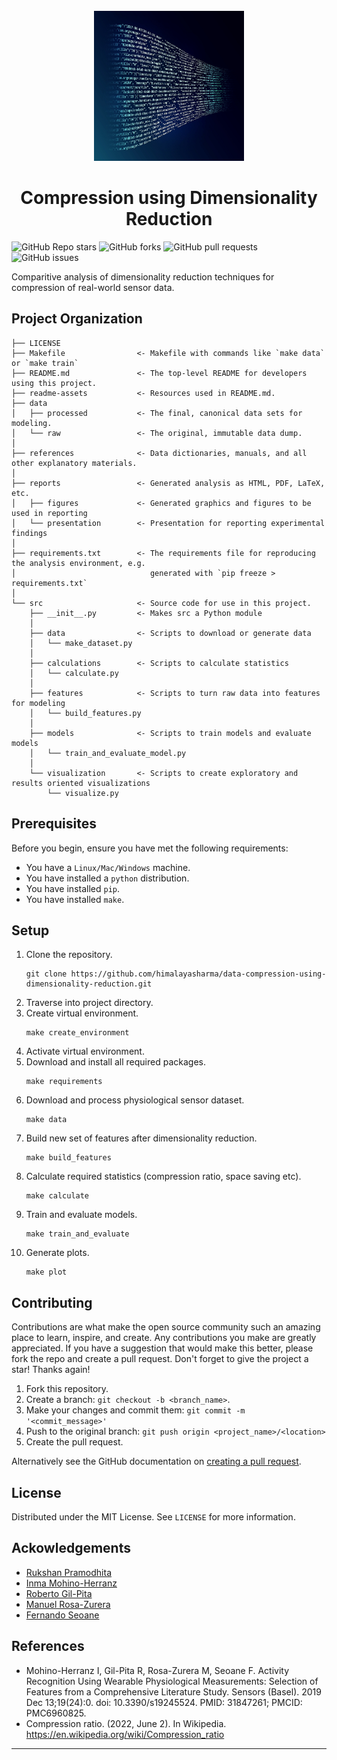 <!-- PROJECT LOGO -->
<br />
<div align="center">
  <a>
    <img src="readme-assets/analytics-3088958-1920.jpg" alt="Logo" width="240" height="240">
  </a>

  <h1 align="center">Compression using Dimensionality Reduction</h1>
</div>

<img alt="GitHub Repo stars" src="https://img.shields.io/github/stars/himalayasharma/data-compression-using-dimensionality-reduction?style=social"> <img alt="GitHub forks" src="https://img.shields.io/github/forks/himalayasharma/data-compression-using-dimensionality-reduction?style=social"> <img alt="GitHub pull requests" src="https://img.shields.io/github/issues-pr/himalayasharma/data-compression-using-dimensionality-reduction"> <img alt="GitHub issues" src="https://img.shields.io/github/issues-raw/himalayasharma/data-compression-using-dimensionality-reduction">


Comparitive analysis of dimensionality reduction techniques for compression of real-world sensor data.

Project Organization
------------

    ├── LICENSE
    ├── Makefile                <- Makefile with commands like `make data` or `make train`
    ├── README.md               <- The top-level README for developers using this project.
    ├── readme-assets           <- Resources used in README.md.
    ├── data
    │   ├── processed           <- The final, canonical data sets for modeling.
    │   └── raw                 <- The original, immutable data dump.
    │
    ├── references              <- Data dictionaries, manuals, and all other explanatory materials.
    │
    ├── reports                 <- Generated analysis as HTML, PDF, LaTeX, etc.
    │   ├── figures             <- Generated graphics and figures to be used in reporting
    │   └── presentation        <- Presentation for reporting experimental findings
    │
    ├── requirements.txt        <- The requirements file for reproducing the analysis environment, e.g.
    │                              generated with `pip freeze > requirements.txt`
    │
    └── src                     <- Source code for use in this project.
        ├── __init__.py         <- Makes src a Python module
        │
        ├── data                <- Scripts to download or generate data
        │   └── make_dataset.py
        │
        ├── calculations        <- Scripts to calculate statistics
        │   └── calculate.py
        │
        ├── features            <- Scripts to turn raw data into features for modeling
        │   └── build_features.py
        │
        ├── models              <- Scripts to train models and evaluate models
        │   └── train_and_evaluate_model.py              
        │
        └── visualization       <- Scripts to create exploratory and results oriented visualizations
            └── visualize.py

Prerequisites
------------
Before you begin, ensure you have met the following requirements:
* You have a `Linux/Mac/Windows` machine.
* You have installed a `python` distribution.
* You have installed `pip`.
* You have installed `make`.

Setup
------------
1. Clone the repository.
	```
	git clone https://github.com/himalayasharma/data-compression-using-dimensionality-reduction.git
	```
2. Traverse into project directory.
3. Create virtual environment.
	```make
	make create_environment
	```
4. Activate virtual environment.
5. Download and install all required packages.
	```make
	make requirements
	```
6. Download and process physiological sensor dataset.
	```make
	make data
	```
7. Build new set of features after dimensionality reduction.
	```make
	make build_features
	```
8. Calculate required statistics (compression ratio, space saving etc).
	```make
	make calculate
	```
9. Train and evaluate models.
	```make
	make train_and_evaluate
	```
10. Generate plots.
	```make
	make plot
	```
   
Contributing
------------
Contributions are what make the open source community such an amazing place to learn, inspire, and create. Any contributions you make are greatly appreciated. If you have a suggestion that would make this better, please fork the repo and create a pull request. Don't forget to give the project a star! Thanks again!

1. Fork this repository.
2. Create a branch: `git checkout -b <branch_name>`.
3. Make your changes and commit them: `git commit -m '<commit_message>'`
4. Push to the original branch: `git push origin <project_name>/<location>`
5. Create the pull request.

Alternatively see the GitHub documentation on [creating a pull request](https://help.github.com/en/github/collaborating-with-issues-and-pull-requests/creating-a-pull-request).

License
------------
Distributed under the MIT License. See `LICENSE` for more information.

Ackowledgements
------------
* [Rukshan Pramodhita](https://rukshanpramoditha.medium.com/)
* [Inma Mohino-Herranz](https://pubmed.ncbi.nlm.nih.gov/?term=Mohino-Herranz%20I%5BAuthor%5D)
* [Roberto Gil-Pita](https://pubmed.ncbi.nlm.nih.gov/?term=Gil-Pita%20R%5BAuthor%5D)
* [Manuel Rosa-Zurera](https://pubmed.ncbi.nlm.nih.gov/?term=Rosa-Zurera%20M%5BAuthor%5D)
* [Fernando Seoane](https://pubmed.ncbi.nlm.nih.gov/?term=Seoane%20F%5BAuthor%5D)

References
------------
* Mohino-Herranz I, Gil-Pita R, Rosa-Zurera M, Seoane F. Activity Recognition Using Wearable Physiological Measurements: Selection of Features from a Comprehensive Literature Study. Sensors (Basel). 2019 Dec 13;19(24):0. doi: 10.3390/s19245524. PMID: 31847261; PMCID: PMC6960825.
* Compression ratio. (2022, June 2). In Wikipedia. https://en.wikipedia.org/wiki/Compression_ratio
--------